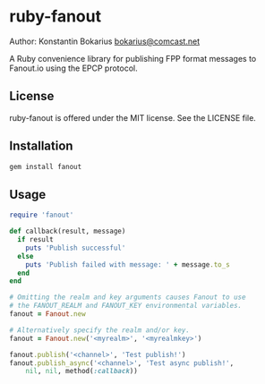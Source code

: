 ruby-fanout
===========

Author: Konstantin Bokarius <bokarius@comcast.net>

A Ruby convenience library for publishing FPP format messages to Fanout.io using the EPCP protocol.

License
-------

ruby-fanout is offered under the MIT license. See the LICENSE file.

Installation
------------

```sh
gem install fanout
```

Usage
-----

```Ruby
require 'fanout'

def callback(result, message)
  if result
    puts 'Publish successful'
  else
    puts 'Publish failed with message: ' + message.to_s
  end
end

# Omitting the realm and key arguments causes Fanout to use
# the FANOUT_REALM and FANOUT_KEY environmental variables.
fanout = Fanout.new

# Alternatively specify the realm and/or key.
fanout = Fanout.new('<myrealm>', '<myrealmkey>')

fanout.publish('<channel>', 'Test publish!')
fanout.publish_async('<channel>', 'Test async publish!',
    nil, nil, method(:callback))
```
